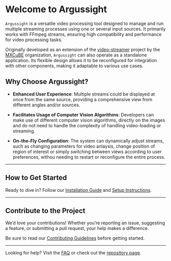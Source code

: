 # Welcome to Argussight

`Argussight` is a versatile video processing tool designed to manage and run multiple streaming processes using one or several input sources. It primarily works with FFmpeg streams, ensuring high compatibility and performance for video processing tasks.

Originally developed as an extension of the [video-streamer](https://github.com/mxcube/video-streamer) project by the [MXCuBE](https://github.com/mxcube) organization, `Argussight` can also operate as a standalone application. Its flexible design allows it to be reconfigured for integration with other components, making it adaptable to various use cases.

## Why Choose Argussight?
- **Enhanced User Experience**: Multiple streams could be displayed at once from the same source, providing a comprehensive view from different angles and/or sources.

- **Facilitates Usage of Computer Vision Algorithms**: Developers can make use of different computer vision algorithms, directly on the images and do not need to handle the complexity of handling video-loading or streaming.

- **On-the-Fly Configuration**: The system can dynamically adjust streams, such as changing parameters for video anlaysis, change position of region of interest or simply switching between views according to user preferences, withou needing to restart or reconfigure the entire process.

---

## How to Get Started
Ready to dive in? Follow our [Installation Guide](installation.md) and [Setup Instructions](usage/setup.md).

---

## Contribute to the Project
We’d love your contributions! Whether you’re reporting an issue, suggesting a feature, or submitting a pull request, your help makes a difference.

Be sure to read our [Contributing Guidelines](devs/contributing.md) before getting started.

---

Looking for help? Visit the [FAQ](faq.md) or check out the [repository page](https://github.com/walesch-yan/argussight).
